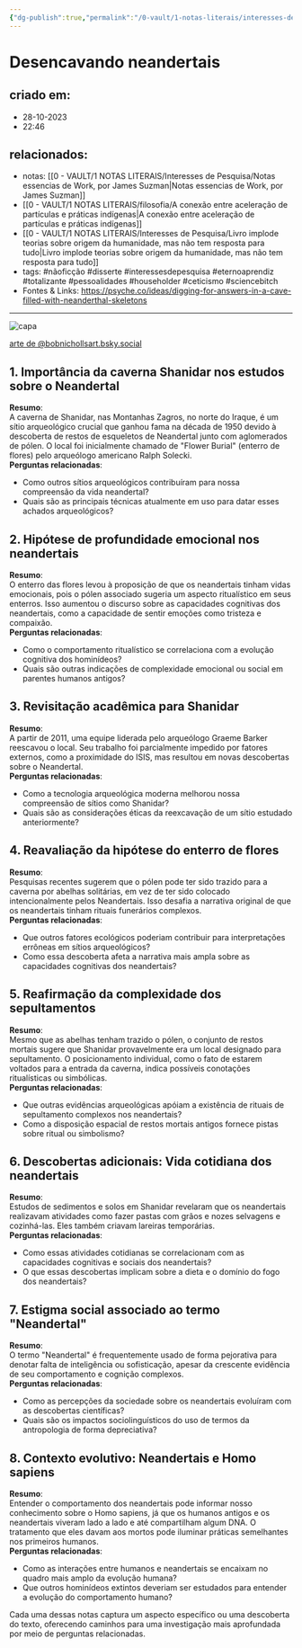 ```yaml
---
{"dg-publish":true,"permalink":"/0-vault/1-notas-literais/interesses-de-pesquisa/desencavando-neandertais/","tags":["nãoficção","disserte","interessesdepesquisa","eternoaprendiz","totalizante","pessoalidades","householder","ceticismo","sciencebitch"],"dgHomeLink":true,"dgShowLocalGraph":true,"dgShowFileTree":true,"dgEnableSearch":true}
---
```


# Desencavando neandertais

## criado em: 
- 28-10-2023
- 22:46
## relacionados:
- notas: [[0 - VAULT/1 NOTAS LITERAIS/Interesses de Pesquisa/Notas essencias de Work, por James Suzman\|Notas essencias de Work, por James Suzman]]
- [[0 - VAULT/1 NOTAS LITERAIS/filosofia/A conexão entre aceleração de partículas e práticas indígenas\|A conexão entre aceleração de partículas e práticas indígenas]]
- [[0 - VAULT/1 NOTAS LITERAIS/Interesses de Pesquisa/Livro implode teorias sobre origem da humanidade, mas não tem resposta para tudo\|Livro implode teorias sobre origem da humanidade, mas não tem resposta para tudo]]
- tags: #nãoficção #disserte #interessesdepesquisa #eternoaprendiz #totalizante #pessoalidades #householder #ceticismo #sciencebitch 
- Fontes & Links: https://psyche.co/ideas/digging-for-answers-in-a-cave-filled-with-neanderthal-skeletons
---
![capa](https://cdn.bsky.app/img/feed_fullsize/plain/did:plc:yk7qsiiorf4xppsb4kr6tqda/bafkreid7t2qewcrteg5can2jrgrrcqr63jzwgp4rtxrsfomfilcwqqals4@jpeg)

[arte de @bobnichollsart.bsky.social](https://bsky.app/profile/bobnichollsart.bsky.social)

## 1. Importância da caverna Shanidar nos estudos sobre o Neandertal
**Resumo**:  
A caverna de Shanidar, nas Montanhas Zagros, no norte do Iraque, é um sítio arqueológico crucial que ganhou fama na década de 1950 devido à descoberta de restos de esqueletos de Neandertal junto com aglomerados de pólen. O local foi inicialmente chamado de "Flower Burial" (enterro de flores) pelo arqueólogo americano Ralph Solecki.  
**Perguntas relacionadas**:  
- Como outros sítios arqueológicos contribuíram para nossa compreensão da vida neandertal?
- Quais são as principais técnicas atualmente em uso para datar esses achados arqueológicos?

## 2. Hipótese de profundidade emocional nos neandertais
**Resumo**:  
O enterro das flores levou à proposição de que os neandertais tinham vidas emocionais, pois o pólen associado sugeria um aspecto ritualístico em seus enterros. Isso aumentou o discurso sobre as capacidades cognitivas dos neandertais, como a capacidade de sentir emoções como tristeza e compaixão.  
**Perguntas relacionadas**:  
- Como o comportamento ritualístico se correlaciona com a evolução cognitiva dos hominídeos?
- Quais são outras indicações de complexidade emocional ou social em parentes humanos antigos?

## 3. Revisitação acadêmica para Shanidar
**Resumo**:  
A partir de 2011, uma equipe liderada pelo arqueólogo Graeme Barker reescavou o local. Seu trabalho foi parcialmente impedido por fatores externos, como a proximidade do ISIS, mas resultou em novas descobertas sobre o Neandertal.  
**Perguntas relacionadas**:  
- Como a tecnologia arqueológica moderna melhorou nossa compreensão de sítios como Shanidar?
- Quais são as considerações éticas da reexcavação de um sítio estudado anteriormente?

## 4. Reavaliação da hipótese do enterro de flores
**Resumo**:  
Pesquisas recentes sugerem que o pólen pode ter sido trazido para a caverna por abelhas solitárias, em vez de ter sido colocado intencionalmente pelos Neandertais. Isso desafia a narrativa original de que os neandertais tinham rituais funerários complexos.  
**Perguntas relacionadas**:  
- Que outros fatores ecológicos poderiam contribuir para interpretações errôneas em sítios arqueológicos?
- Como essa descoberta afeta a narrativa mais ampla sobre as capacidades cognitivas dos neandertais?

## 5. Reafirmação da complexidade dos sepultamentos
**Resumo**:  
Mesmo que as abelhas tenham trazido o pólen, o conjunto de restos mortais sugere que Shanidar provavelmente era um local designado para sepultamento. O posicionamento individual, como o fato de estarem voltados para a entrada da caverna, indica possíveis conotações ritualísticas ou simbólicas.  
**Perguntas relacionadas**:  
- Que outras evidências arqueológicas apóiam a existência de rituais de sepultamento complexos nos neandertais?
- Como a disposição espacial de restos mortais antigos fornece pistas sobre ritual ou simbolismo?

## 6. Descobertas adicionais: Vida cotidiana dos neandertais
**Resumo**:  
Estudos de sedimentos e solos em Shanidar revelaram que os neandertais realizavam atividades como fazer pastas com grãos e nozes selvagens e cozinhá-las. Eles também criavam lareiras temporárias.  
**Perguntas relacionadas**:  
- Como essas atividades cotidianas se correlacionam com as capacidades cognitivas e sociais dos neandertais?
- O que essas descobertas implicam sobre a dieta e o domínio do fogo dos neandertais?

## 7. Estigma social associado ao termo "Neandertal"
**Resumo**:  
O termo "Neandertal" é frequentemente usado de forma pejorativa para denotar falta de inteligência ou sofisticação, apesar da crescente evidência de seu comportamento e cognição complexos.  
**Perguntas relacionadas**:  
- Como as percepções da sociedade sobre os neandertais evoluíram com as descobertas científicas?
- Quais são os impactos sociolinguísticos do uso de termos da antropologia de forma depreciativa?

## 8. Contexto evolutivo: Neandertais e Homo sapiens
**Resumo**:  
Entender o comportamento dos neandertais pode informar nosso conhecimento sobre o Homo sapiens, já que os humanos antigos e os neandertais viveram lado a lado e até compartilham algum DNA. O tratamento que eles davam aos mortos pode iluminar práticas semelhantes nos primeiros humanos.  
**Perguntas relacionadas**:  
- Como as interações entre humanos e neandertais se encaixam no quadro mais amplo da evolução humana?
- Que outros hominídeos extintos deveriam ser estudados para entender a evolução do comportamento humano?

Cada uma dessas notas captura um aspecto específico ou uma descoberta do texto, oferecendo caminhos para uma investigação mais aprofundada por meio de perguntas relacionadas.